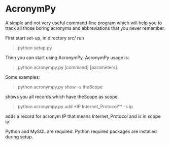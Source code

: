 # AcronymPy

A simple and not very useful command-line program which will help you to track all those boring acronyms and abbreviations that you never remember. 

First start set-up, in directory src/ run
> python setup.py

Then you can start using AcronymPy.
AcronymPy usage is:
> python acronympy.py [command] [parameters]

Some examples:
> python acronympy.py show -s theScope

shows you all records which have theScope as scope.

> python acronympy.py add \*IP Internet_Protocol\** -s ip

adds a record for acronym IP that means Internet_Protocol and is in scope ip.

Python and MySQL are required. Python required packages are installed during setup.
